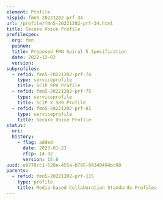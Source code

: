 ```yaml
---
element: Profile
nispid: fmn5-20221202-prf-34
url: /profile/fmn5-20221202-prf-34.html
title: Secure Voice Profile
profilespec:
  org: fmn
  pubnum: 
  title: Proposed FMN Spiral 5 Specification
  date: 2022-12-02
  version: 
subprofiles:
  - refid: fmn5-20221202-prf-74
    type: serviceprofile
    title: SCIP PPK Profile
  - refid: fmn5-20221202-prf-75
    type: serviceprofile
    title: SCIP X.509 Profile
  - refid: fmn5-20221202-prf-81
    type: serviceprofile
    title: Secure Voice Profile
status:
  uri: 
  history: 
    - flag: added
      date: 2023-01-23
      rfcp: 14-32
      version: 15.0
uuid: e0778cc1-528e-455a-b795-04340494bc98
parents:
  - refid: fmn5-20221202-prf-115
    type: profile
    title: Media-based Collaboration Standards Profiles
---
```

